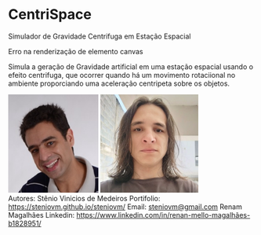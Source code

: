 # CentriSpace
Simulador de Gravidade Centrifuga em Estação Espacial

<canvas id="canvasstation" width="400" height="400">Erro na renderização de elemento canvas</canvas>

<p>Simula a geração de Gravidade artificial em uma estação espacial usando o efeito centrifuga, que ocorrer quando há um movimento rotaciional no ambiente proporciando uma aceleração centripeta sobre os objetos.</p>

<script>
const canvasstation = document.getElementById('canvasstation');
const ctxcanva = canvasstation.getContext("2d");
const imgstation = document.createElement('img');
const imgstationc = document.createElement('img');
const stars = [];
imgstation.src = './spacestation.svg';
imgstationc.src = './spacestationcenter.svg';
let ang = 0;
//estruturas das estrelas
function star(){
    this.x = Math.random()*400;
    this.y = Math.random()*400;
    this.size = Math.random();
    let compred = 205 + Math.random()*50;
    let compgreen = 205 + Math.random()*50;
    let compblue = 205 + Math.random()*50;
    this.color = "rgb("+compred+","+compgreen+","+compblue+")";
}
//cria vetor de estrelas
for(let i=0; i<200; i++){
    stars.push(new star());
}
//plota estrelas em elemento canva
function plotstars(){
    stars.forEach(st=>{
        ctxcanva.beginPath();
        ctxcanva.arc(st.x, st.y, st.size, 0, 2*Math.PI);
        ctxcanva.fillStyle = st.color;
        ctxcanva.fill();
    });
}
function plotStation(ang=0){
    const cx = (200);
    const cy = (200);
    ang = ang*Math.PI/180;
    ctxcanva.fillStyle = "#000";
    ctxcanva.fillRect(0,0,400,400);
    plotstars();
    ctxcanva.translate(cx,cy);
    ctxcanva.rotate(ang);
    ctxcanva.translate(-cx,-cy);
    ctxcanva.drawImage(imgstation,5,5,390,390);
    ctxcanva.translate(cx,cy);
    ctxcanva.rotate(-ang);
    ctxcanva.translate(-cx,-cy);
    ctxcanva.drawImage(imgstationc,5,5,390,390);
}
rotation = setInterval(()=>{
        ang = (ang+1)%360;
        plotStation(ang);
    },100);
</script>

<footer>
    <img id="myimg1" src="stenio.jpg" alt="Foto Stenio" height="200"/>
    <img id="myimg2" src="renammagalhaes.jpeg" alt="Foto Renam" height="200"/>
    <div id="divinfo" class="divinfo">
        <span>Autores:</span>
        <span>Stênio Vinicios de Medeiros</span>
        <span>Portifolio: <a href="https://steniovm.github.io/steniovm/"  alt="Meu portifolio de projetos">https://steniovm.github.io/steniovm/</a></span>
        <span>Email: <a href="mailto:steniovm@gmail.com"  alt="Meu email">steniovm@gmail.com</a></span>
        <span>Renam Magalhães</span>
        <span>Linkedin: <a href="https://www.linkedin.com/in/renan-mello-magalh%C3%A3es-b1828951/"  alt="Meu Linkedin">https://www.linkedin.com/in/renan-mello-magalhães-b1828951/</a></span>
    </div>
</footer>
